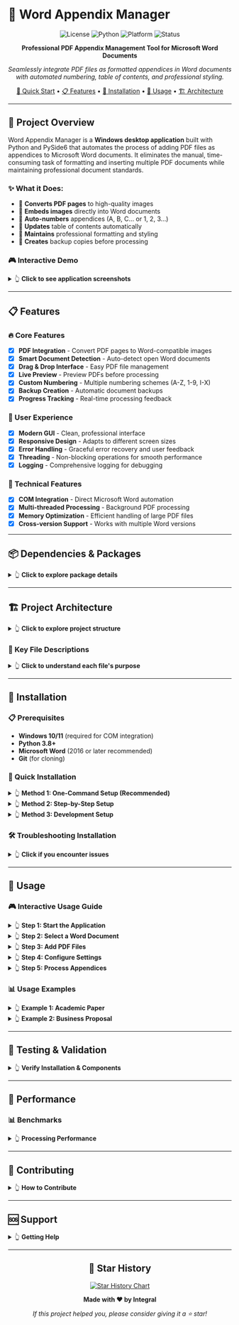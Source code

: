 # 📄 Word Appendix Manager

<div align="center">
  
![License](https://img.shields.io/badge/license-MIT-blue.svg)
![Python](https://img.shields.io/badge/python-3.8%2B-blue.svg)
![Platform](https://img.shields.io/badge/platform-Windows-lightgrey.svg)
![Status](https://img.shields.io/badge/status-Active-green.svg)

**Professional PDF Appendix Management Tool for Microsoft Word Documents**

*Seamlessly integrate PDF files as formatted appendices in Word documents with automated numbering, table of contents, and professional styling.*

[🚀 Quick Start](#-quick-start) • [📋 Features](#-features) • [🔧 Installation](#-installation) • [📖 Usage](#-usage) • [🏗️ Architecture](#️-project-architecture)

</div>

---

## 🎯 Project Overview

Word Appendix Manager is a **Windows desktop application** built with Python and PySide6 that automates the process of adding PDF files as appendices to Microsoft Word documents. It eliminates the manual, time-consuming task of formatting and inserting multiple PDF documents while maintaining professional document standards.

### ✨ What it Does:
- 📎 **Converts PDF pages** to high-quality images
- 📄 **Embeds images** directly into Word documents
- 🔢 **Auto-numbers** appendices (A, B, C... or 1, 2, 3...)
- 📑 **Updates** table of contents automatically
- 🎨 **Maintains** professional formatting and styling
- 💾 **Creates** backup copies before processing

### 🎮 Interactive Demo

<details>
<summary>👆 <strong>Click to see application screenshots</strong></summary>

```
┌─────────────────────────────────────────────────────────┐
│  🎯 Word Appendix Manager v1.0                         │
├─────────────────────────────────────────────────────────┤
│                                                         │
│  📄 Document Selection                                  │
│  ┌─────────────────────────────────────────────────┐   │
│  │ ◉ Open Documents  ○ Browse File                │   │
│  │ [Select Document ▼] [🔄 Refresh]              │   │
│  └─────────────────────────────────────────────────┘   │
│                                                         │
│  📎 Add PDF Files                    🔍 PDF Preview     │
│  ┌─────────────────────┐            ┌─────────────────┐ │
│  │                     │            │                 │ │
│  │   Drop PDF files    │            │  [PDF Preview]  │ │
│  │       here          │            │                 │ │
│  │                     │            │  ← Page 1 of 4→ │ │
│  │  [📁 Browse Files]  │            └─────────────────┘ │
│  └─────────────────────┘                                │
│                                                         │
│  📋 Appendices                       ⚙️  Settings       │
│  • Appendix A (2 pages)             Numbering: A, B, C  │
│  • Appendix B (4 pages)             ☑ Auto-backup      │
│  • Appendix C (21 pages)                               │
│                                                         │
│  [🔍 Preview Changes] [▶️ Process Appendices]          │
└─────────────────────────────────────────────────────────┘
```

</details>

---

## 📋 Features

### 🔥 Core Features
- [x] **PDF Integration** - Convert PDF pages to Word-compatible images
- [x] **Smart Document Detection** - Auto-detect open Word documents
- [x] **Drag & Drop Interface** - Easy PDF file management
- [x] **Live Preview** - Preview PDFs before processing
- [x] **Custom Numbering** - Multiple numbering schemes (A-Z, 1-9, I-X)
- [x] **Backup Creation** - Automatic document backups
- [x] **Progress Tracking** - Real-time processing feedback

### 🎨 User Experience
- [x] **Modern GUI** - Clean, professional interface
- [x] **Responsive Design** - Adapts to different screen sizes
- [x] **Error Handling** - Graceful error recovery and user feedback
- [x] **Threading** - Non-blocking operations for smooth performance
- [x] **Logging** - Comprehensive logging for debugging

### 🔧 Technical Features
- [x] **COM Integration** - Direct Microsoft Word automation
- [x] **Multi-threaded Processing** - Background PDF processing
- [x] **Memory Optimization** - Efficient handling of large PDF files
- [x] **Cross-version Support** - Works with multiple Word versions

---

## 📦 Dependencies & Packages

<details>
<summary>👆 <strong>Click to explore package details</strong></summary>

### Core Dependencies

| Package | Version | Purpose | Usage in Project |
|---------|---------|---------|------------------|
| **PySide6** | `>=6.0.0` | Qt GUI Framework | Main UI, widgets, dialogs, event handling |
| **PyMuPDF (fitz)** | `>=1.23.0` | PDF Processing | PDF reading, page extraction, thumbnail generation |
| **pywin32** | `>=306` | Windows COM | Microsoft Word automation and integration |
| **python-docx** | `>=0.8.11` | Word Documents | Fallback Word document manipulation |
| **Pillow** | `>=9.0.0` | Image Processing | Image conversion, resizing, format handling |

### Development Dependencies

| Package | Purpose | Files Using It |
|---------|---------|----------------|
| **pathlib** | Path handling | All modules for file operations |
| **logging** | Application logging | `utils/logger.py`, all components |
| **threading** | Background processing | `gui/widgets/pdf_preview_widget.py` |
| **json** | Configuration management | `utils/config.py` |
| **datetime** | Timestamps and logging | `utils/logger.py` |

</details>

---

## 🏗️ Project Architecture

<details>
<summary>👆 <strong>Click to explore project structure</strong></summary>

```
word_appendix_manager/
├── 📁 src/                          # Source code
│   ├── 📁 core/                     # Business logic
│   │   ├── 📄 word_manager.py       # Word document automation
│   │   ├── 📄 pdf_handler.py        # PDF processing and conversion
│   │   └── 📄 appendix_manager.py   # Appendix integration logic
│   │
│   ├── 📁 gui/                      # User interface
│   │   ├── 📄 main_window.py        # Main application window
│   │   ├── 📄 controller.py         # Application controller/coordinator
│   │   │
│   │   ├── 📁 widgets/              # Reusable UI components
│   │   │   ├── 📄 document_selector.py      # Word document selection
│   │   │   ├── 📄 drag_drop_area.py         # PDF drag & drop zone
│   │   │   ├── 📄 appendix_list_widget.py   # Appendix management
│   │   │   └── 📄 pdf_preview_widget.py     # PDF thumbnail preview
│   │   │
│   │   └── 📁 dialogs/              # Modal dialogs
│   │       ├── 📄 settings_dialog.py        # Application settings
│   │       ├── 📄 preview_dialog.py         # Document preview
│   │       └── 📄 appendix_edit_dialog.py   # Appendix editing
│   │
│   ├── 📁 utils/                    # Utility modules
│   │   ├── 📄 logger.py             # Logging configuration
│   │   ├── 📄 config.py             # Application configuration
│   │   └── 📄 exceptions.py         # Custom exceptions
│   │
│   └── 📄 main.py                   # Application entry point
│
├── 📁 assets/                       # Static resources
│   ├── 📄 icon.png                  # Application icon
│   └── 📁 images/                   # UI images and graphics
│
├── 📁 logs/                         # Application logs
├── 📁 temp/                         # Temporary files
├── 📁 output/                       # Processed documents
├── 📁 config/                       # Configuration files
│
├── 📄 requirements.txt              # Python dependencies
├── 📄 setup.py                      # Installation script
├── 📄 README.md                     # This file
└── 📄 LICENSE                       # MIT License
```

</details>

### 📁 Key File Descriptions

<details>
<summary>👆 <strong>Click to understand each file's purpose</strong></summary>

#### 🎯 Core Business Logic
- **`core/word_manager.py`** - Handles all Microsoft Word automation using COM, document opening, content insertion
- **`core/pdf_handler.py`** - PDF processing, page extraction, image conversion, thumbnail generation
- **`core/appendix_manager.py`** - Coordinates appendix integration, numbering, formatting

#### 🖥️ User Interface
- **`gui/main_window.py`** - Main application window, menu bar, status bar, layout management
- **`gui/controller.py`** - Application state management, coordinates between UI and business logic
- **`gui/widgets/document_selector.py`** - Word document detection and selection interface
- **`gui/widgets/pdf_preview_widget.py`** - PDF thumbnail display with page navigation
- **`gui/widgets/drag_drop_area.py`** - Drag & drop functionality for PDF files
- **`gui/widgets/appendix_list_widget.py`** - Appendix management, reordering, settings

#### 🔧 Utilities & Configuration
- **`utils/logger.py`** - Application-wide logging, file and console output
- **`utils/config.py`** - Settings management, user preferences, defaults
- **`utils/exceptions.py`** - Custom exception classes for error handling

</details>

---

## 🔧 Installation

### 📋 Prerequisites
- **Windows 10/11** (required for COM integration)
- **Python 3.8+** 
- **Microsoft Word** (2016 or later recommended)
- **Git** (for cloning)

### 🚀 Quick Installation

<details>
<summary>👆 <strong>Method 1: One-Command Setup (Recommended)</strong></summary>

```bash
# Clone and setup in one go
git clone https://github.com/yourusername/word-appendix-manager.git
cd word-appendix-manager
python -m pip install --upgrade pip
pip install -r requirements.txt
python src/main.py
```

</details>

<details>
<summary>👆 <strong>Method 2: Step-by-Step Setup</strong></summary>

```bash
# 1. Clone the repository
git clone https://github.com/yourusername/word-appendix-manager.git
cd word-appendix-manager

# 2. Create virtual environment (recommended)
python -m venv wamenv
wamenv\Scripts\activate  # Windows
# source wamenv/bin/activate  # Linux/Mac (if supported in future)

# 3. Install dependencies
pip install --upgrade pip
pip install -r requirements.txt

# 4. Verify installation
python -c "import PySide6, fitz, win32com.client; print('✅ All dependencies installed!')"

# 5. Run the application
python src/main.py
```

</details>

<details>
<summary>👆 <strong>Method 3: Development Setup</strong></summary>

```bash
# Clone with development tools
git clone https://github.com/yourusername/word-appendix-manager.git
cd word-appendix-manager

# Install in development mode
pip install -e .
pip install -r requirements-dev.txt

# Run tests (if available)
python -m pytest tests/

# Run with debugging
python src/main.py --debug
```

</details>

### 🛠️ Troubleshooting Installation

<details>
<summary>👆 <strong>Click if you encounter issues</strong></summary>

#### Common Issues:

**❌ `ImportError: No module named 'win32com'`**
```bash
pip install pywin32
# After installation, run:
python Scripts/pywin32_postinstall.py -install
```

**❌ `ModuleNotFoundError: No module named 'fitz'`**
```bash
pip install PyMuPDF
```

**❌ `ImportError: No module named 'PySide6'`**
```bash
pip install PySide6
```

**❌ Word COM not working:**
- Ensure Microsoft Word is installed
- Run as administrator once to register COM
- Check Windows COM+ registration

</details>

---

## 📖 Usage

### 🎮 Interactive Usage Guide

<details>
<summary>👆 <strong>Step 1: Start the Application</strong></summary>

```bash
# Navigate to project directory
cd word-appendix-manager

# Run the application
python src/main.py
```

**Expected Output:**
```
============================================================
🎯 WORD APPENDIX MANAGER v1.0
📋 Professional PDF Appendix Tool for Word Documents
⚡ Built with PySide6 & Python
============================================================
🚀 Word Appendix Manager v1.0 - Started Successfully!
📄 Ready to process Word documents with PDF appendices
============================================================
```

</details>

<details>
<summary>👆 <strong>Step 2: Select a Word Document</strong></summary>

**Option A: Use Open Documents**
1. Open Microsoft Word
2. Open or create a document
3. In the app, keep "Open Documents" selected
4. Click "🔄 Refresh" 
5. Select your document from dropdown
6. Click "✓ Select Document"

**Option B: Browse for File**
1. Click "Browse File" radio button
2. Click "📁 Browse"
3. Select a Word document (.docx or .doc)
4. Click "✓ Select Document"

</details>

<details>
<summary>👆 <strong>Step 3: Add PDF Files</strong></summary>

**Method 1: Drag & Drop**
```
1. Drag PDF files from Windows Explorer
2. Drop them onto the drop zone
3. Files will be automatically validated
```

**Method 2: Browse Button**
```
1. Click "📁 Browse Files" 
2. Select one or multiple PDF files
3. Click "Open"
```

**Result:** PDFs appear in the Appendices list with page counts

</details>

<details>
<summary>👆 <strong>Step 4: Configure Settings</strong></summary>

**Numbering Options:**
- `Alphabetical (A, B, C...)` - Default
- `Numeric (1, 2, 3...)`
- `Roman (I, II, III...)`

**Additional Settings:**
- ☑ `Auto-create backup` - Creates backup before processing
- Page orientation handling
- Image quality settings

</details>

<details>
<summary>👆 <strong>Step 5: Process Appendices</strong></summary>

```
1. Click "🔍 Preview Changes" (optional)
   - See what will be added to your document
   
2. Click "▶️ Process Appendices"
   - Progress bar shows processing status
   - Each PDF page is converted and inserted
   
3. Check your Word document
   - New appendix sections added
   - Table of contents updated
   - Professional formatting applied
```

**Processing Time:** ~5-10 seconds per PDF page

</details>

### 📊 Usage Examples

<details>
<summary>👆 <strong>Example 1: Academic Paper</strong></summary>

```
Scenario: Research paper with 3 supporting documents
- Research_Paper.docx (main document)
- Survey_Results.pdf (2 pages)
- Statistical_Analysis.pdf (5 pages)  
- Interview_Transcripts.pdf (12 pages)

Result: Paper with Appendix A, B, C containing all supporting materials
```

</details>

<details>
<summary>👆 <strong>Example 2: Business Proposal</strong></summary>

```
Scenario: Business proposal with supporting documents
- Proposal.docx (main document)
- Financial_Projections.pdf (3 pages)
- Market_Research.pdf (8 pages)
- Team_Resumes.pdf (6 pages)

Result: Professional proposal with organized appendices
```

</details>

---

## 🧪 Testing & Validation

<details>
<summary>👆 <strong>Verify Installation & Components</strong></summary>

### Component Verification
```bash
# Test core imports
python -c "from src.core.word_manager import WordManager; print('✅ Word Manager working!')"
python -c "from src.core.pdf_handler import PDFHandler; print('✅ PDF Handler working!')" 
python -c "from src.core.appendix_manager import AppendixManager; print('✅ Appendix Manager working!')"

# Test GUI components
python -c "from src.gui.widgets.document_selector import DocumentSelectorWidget; print('✅ Document Selector working!')"
python -c "from src.gui.widgets.pdf_preview_widget import PDFPreviewWidget; print('✅ PDF Preview working!')"
python -c "from src.gui.widgets.drag_drop_area import DragDropArea; print('✅ Drag Drop working!')"
```

### Manual Testing with Sample Files
The project includes test fixtures in `tests/fixtures/` for validation:
- `18.Dr.AV LoRA.pdf` - Sample PDF for testing appendix processing

```bash
# Test with sample PDF
python src/main.py
# Then drag the sample PDF from tests/fixtures/ into the application
```

### Quick Smoke Test
```bash
# Start application and verify no import errors
python src/main.py
# Application should start without errors and show main window
```

</details>

---

## 🚀 Performance

### 📊 Benchmarks

<details>
<summary>👆 <strong>Processing Performance</strong></summary>

| PDF Size | Pages | Processing Time | Memory Usage |
|----------|-------|-----------------|--------------|
| Small    | 1-5   | ~2-5 seconds    | ~50-100 MB   |
| Medium   | 6-20  | ~10-30 seconds  | ~100-300 MB  |
| Large    | 21+   | ~30+ seconds    | ~300+ MB     |

**Optimization Features:**
- Background processing prevents UI freezing
- Memory cleanup after each document
- Progressive loading for large files
- Thread-safe operations

</details>

---

## 🤝 Contributing

<details>
<summary>👆 <strong>How to Contribute</strong></summary>

```bash
# 1. Fork the repository
# 2. Create feature branch
git checkout -b feature/amazing-feature

# 3. Make changes and commit
git commit -m "Add amazing feature"

# 4. Push to branch
git push origin feature/amazing-feature

# 5. Open Pull Request
```

**Areas for Contribution:**
- 🐛 Bug fixes and error handling
- ✨ New features and enhancements
- 📝 Documentation improvements
- 🧪 Test coverage expansion
- 🎨 UI/UX improvements

</details>

---


## 🆘 Support

<details>
<summary>👆 <strong>Getting Help</strong></summary>

**📧 Issues & Questions:**
- [GitHub Issues](https://github.com/integral05/word-appendix-manager/issues)
- [Discussions](https://github.com/integral05/word-appendix-manager/discussions)

**📋 Before Reporting Issues:**
1. Check existing issues
2. Include error logs from `logs/` directory
3. Specify Windows version and Word version
4. Provide sample files if possible

**🔍 Debug Mode:**
```bash
python src/main.py --debug
```

</details>

---

<div align="center">

## 🌟 Star History

[![Star History Chart](https://api.star-history.com/svg?repos=integral05/word-appendix-manager&type=Date)](https://star-history.com/integral05/word-appendix-manager&Date)

**Made with ❤️ by Integral**

*If this project helped you, please consider giving it a ⭐ star!*

</div>